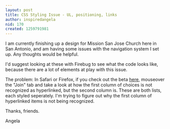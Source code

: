 ```yaml
---
layout: post
title: CSS Styling Issue - UL, positioning, links
author: inspiredangela
nid: 170
created: 1259791981
---
```

<p class="rteleft">I am currently finishing up a design for Mission San Jose Church here in San Antonio, and am having some issues with the navigation system I set up. Any thoughts would be helpful.</p>
<p class="rteleft">I'd suggest looking at these with Firebug to see what the code looks like, because there are a lot of elements at play with this issue.</p>
<p class="rteleft">The problem: In Safari or Firefox, if you check out the beta <a href="http://www.drew-walker.com/sanjose">here</a>, mouseover the &quot;Join&quot; tab and take a look at how the first column of choices is not recognized as hyperlinked, but the second column is. These are both lists, each styled seperately. I'm trying to figure out why the first column of hyperlinked items is not being recognized.</p>
<p class="rteleft">Thanks, friends.</p>
<p class="rteleft">Angela</p>
